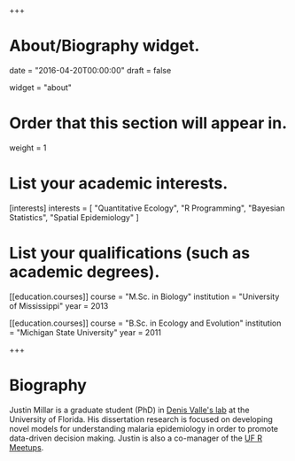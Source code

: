 +++
# About/Biography widget.

date = "2016-04-20T00:00:00"
draft = false

widget = "about"

# Order that this section will appear in.
weight = 1

# List your academic interests.
[interests]
  interests = [
    "Quantitative Ecology",
    "R Programming",
    "Bayesian Statistics",
    "Spatial Epidemiology"
  ]

# List your qualifications (such as academic degrees).
[[education.courses]]
  course = "M.Sc. in Biology"
  institution = "University of Mississippi"
  year = 2013

[[education.courses]]
  course = "B.Sc. in Ecology and Evolution"
  institution = "Michigan State University"
  year = 2011
 
+++

# Biography

Justin Millar is a graduate student (PhD) in [Denis Valle's lab](http://denisvalle.weebly.com/) at the University of Florida. His dissertation research is focused on developing novel models for understanding malaria epidemiology in order to promote data-driven decision making. Justin is also a co-manager of the [UF R Meetups](http://www.r-gators.com/).
